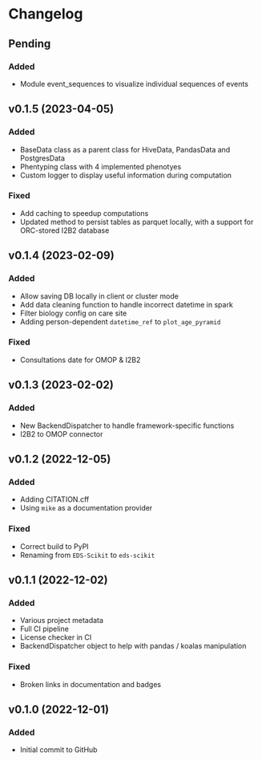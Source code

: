 # Changelog

## Pending

### Added
- Module event_sequences to visualize individual sequences of events

## v0.1.5 (2023-04-05)

### Added

- BaseData class as a parent class for HiveData, PandasData and PostgresData
- Phentyping class with 4 implemented phenotyes
- Custom logger to display useful information during computation

### Fixed

- Add caching to speedup computations
- Updated method to persist tables as parquet locally, with a support for ORC-stored I2B2 database


## v0.1.4 (2023-02-09)

### Added

- Allow saving DB locally in client or cluster mode
- Add data cleaning function to handle incorrect datetime in spark
- Filter biology config on care site
- Adding person-dependent `datetime_ref` to `plot_age_pyramid`

### Fixed

- Consultations date for OMOP & I2B2


## v0.1.3 (2023-02-02)

### Added

- New BackendDispatcher to handle framework-specific functions
- I2B2 to OMOP connector

## v0.1.2 (2022-12-05)

### Added

- Adding CITATION.cff
- Using `mike` as a documentation provider

### Fixed

- Correct build to PyPI
- Renaming from `EDS-Scikit` to `eds-scikit`

## v0.1.1 (2022-12-02)

### Added
- Various project metadata
- Full CI pipeline
- License checker in CI
- BackendDispatcher object to help with pandas / koalas manipulation

### Fixed

- Broken links in documentation and badges

## v0.1.0 (2022-12-01)

### Added

- Initial commit to GitHub
